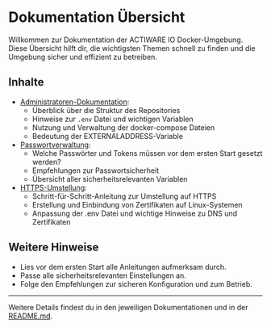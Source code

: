 # Dokumentation Übersicht

Willkommen zur Dokumentation der ACTIWARE IO Docker-Umgebung. Diese Übersicht hilft dir, die wichtigsten Themen schnell zu finden und die Umgebung sicher und effizient zu betreiben.

## Inhalte

- [Administratoren-Dokumentation](./administratoren-doku.md):
  - Überblick über die Struktur des Repositories
  - Hinweise zur `.env` Datei und wichtigen Variablen
  - Nutzung und Verwaltung der docker-compose Dateien
  - Bedeutung der EXTERNALADDRESS-Variable
- [Passwortverwaltung](./passwortverwaltung.md):
  - Welche Passwörter und Tokens müssen vor dem ersten Start gesetzt werden?
  - Empfehlungen zur Passwortsicherheit
  - Übersicht aller sicherheitsrelevanten Variablen
- [HTTPS-Umstellung](./https-umstellung.md):
  - Schritt-für-Schritt-Anleitung zur Umstellung auf HTTPS
  - Erstellung und Einbindung von Zertifikaten auf Linux-Systemen
  - Anpassung der .env Datei und wichtige Hinweise zu DNS und Zertifikaten

## Weitere Hinweise

- Lies vor dem ersten Start alle Anleitungen aufmerksam durch.
- Passe alle sicherheitsrelevanten Einstellungen an.
- Folge den Empfehlungen zur sicheren Konfiguration und zum Betrieb.

---

Weitere Details findest du in den jeweiligen Dokumentationen und in der [README.md](../README.md).
